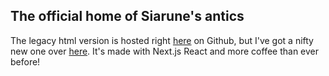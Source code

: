 ## The official home of Siarune's antics

The legacy html version is hosted right [here](siarune.github.io) on Github, but I've got a nifty new one over [here](siarune.me). It's made with Next.js React and more coffee than ever before!